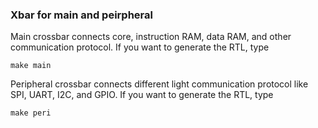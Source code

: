 ### Xbar for main and peirpheral

Main crossbar connects core, instruction RAM, data RAM, and other communication protocol. If you want to generate the RTL, type
```
make main
```

Peripheral crossbar connects different light communication protocol like SPI, UART, I2C, and GPIO. If you want to generate the RTL, type
```
make peri
```